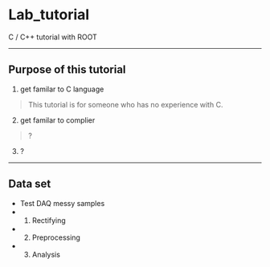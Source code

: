# Lab_tutorial
C / C++ tutorial with ROOT

* * *

## Purpose of this tutorial
1. get familar to C language
> This tutorial is for someone who has no experience with C.
2. get familar to complier
> ?
3. ?

* * *

## Data set
* Test DAQ messy samples
* 1. Rectifying
* 2. Preprocessing
* 3. Analysis

